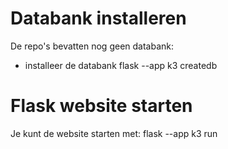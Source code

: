 
# Databank installeren
De repo's bevatten nog geen databank:
- installeer de databank flask --app k3 createdb
# Flask website starten
Je kunt de website starten met: flask --app k3 run
